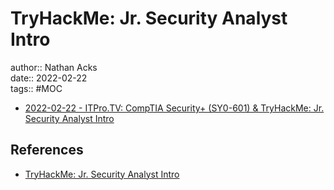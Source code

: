 # TryHackMe: Jr. Security Analyst Intro

author:: Nathan Acks  
date:: 2022-02-22  
tags:: #MOC

* [2022-02-22 - ITPro.TV: CompTIA Security+ (SY0-601) & TryHackMe: Jr. Security Analyst Intro](../log/2022-02-22-itprotv-comptia-security-plus-and-tryhackme-jr-security-analyst-intro.md)

## References

* [TryHackMe: Jr. Security Analyst Intro](https://tryhackme.com/room/jrsecanalystintrouxo)
